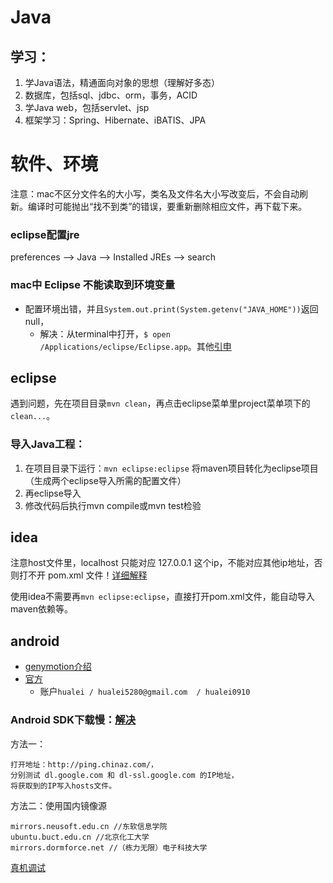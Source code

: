 
# Java




## 学习：
1. 学Java语法，精通面向对象的思想（理解好多态）
2. 数据库，包括sql、jdbc、orm，事务，ACID
3. 学Java web，包括servlet、jsp
4. 框架学习：Spring、Hibernate、iBATIS、JPA



# 软件、环境

注意：mac不区分文件名的大小写，类名及文件名大小写改变后，不会自动刷新。编译时可能抛出“找不到类”的错误，要重新删除相应文件，再下载下来。

### eclipse配置jre
preferences --> Java --> Installed JREs --> search

### mac中 Eclipse 不能读取到环境变量
- 配置环境出错，并且`System.out.print(System.getenv("JAVA_HOME"))`返回null，
    - 解决：从terminal中打开，`$ open /Applications/eclipse/Eclipse.app`。其他[引申](http://stackoverflow.com/questions/603785/environment-variables-in-mac-os-x?lq=1)

## eclipse
遇到问题，先在项目目录`mvn clean`，再点击eclipse菜单里project菜单项下的`clean...`。

### 导入Java工程：
1. 在项目目录下运行：`mvn eclipse:eclipse` 将maven项目转化为eclipse项目（生成两个eclipse导入所需的配置文件）
2. 再eclipse导入
3. 修改代码后执行mvn compile或mvn test检验


## idea
注意host文件里，localhost 只能对应 127.0.0.1 这个ip，不能对应其他ip地址，否则打不开 pom.xml 文件！[详细解释](http://stackoverflow.com/questions/12701347/unable-to-import-maven-project-into-intellij-idea)

使用idea不需要再`mvn eclipse:eclipse`，直接打开pom.xml文件，能自动导入maven依赖等。


## android

- [genymotion介绍](https://www.imququ.com/post/genymotion.html)
- [官方](http://www.genymotion.com/features/)
    - 账户`hualei / hualei5280@gmail.com  / hualei0910`

### Android SDK下载慢：[解决](http://blog.kuoruan.com/24.html)
方法一：

    打开地址：http://ping.chinaz.com/，
    分别测试 dl.google.com 和 dl-ssl.google.com 的IP地址，   
    将获取到的IP写入hosts文件。

方法二：使用国内镜像源

    mirrors.neusoft.edu.cn //东软信息学院
    ubuntu.buct.edu.cn //北京化工大学
    mirrors.dormforce.net //（栋力无限）电子科技大学

[真机调试](http://yijiebuyi.com/blog/84b194d94e768e8eecd0de3a3a3da041.html)
